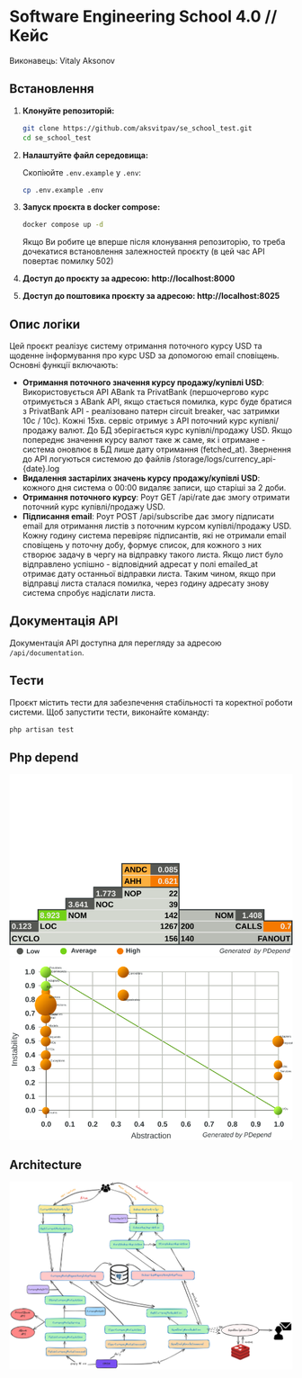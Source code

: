 # Software Engineering School 4.0 // Кейс
Виконавець: Vitaly Aksonov

## Встановлення

1. **Клонуйте репозиторій:**

    ```bash
    git clone https://github.com/aksvitpav/se_school_test.git
    cd se_school_test
    ```

2. **Налаштуйте файл середовища:**

   Скопіюйте `.env.example` у `.env`:

    ```bash
    cp .env.example .env
    ```
   
3. **Запуск проєкта в docker compose:**

    ```bash
    docker compose up -d
    ```
   Якщо Ви робите це вперше після клонування репозиторію, то треба дочекатися встановлення залежностей проєкту (в цей 
час API повертає помилку 502)

4. **Доступ до проєкту за адресою: http://localhost:8000**
5. **Доступ до поштовика проєкту за адресою: http://localhost:8025**

## Опис логіки

Цей проєкт реалізує систему отримання поточного курсу USD та щоденне інформування про курс USD за допомогою email сповіщень.
Основні функції включають:

- **Отримання поточного значення курсу продажу/купівлі USD**: Використовується API ABank та PrivatBank (першочергово курс
отримується з ABank API, якщо стається помилка, курс буде братися з PrivatBank API - реалізовано патерн circuit breaker,
час затримки 10с / 10с). Кожні 15хв. сервіс отримує з API поточний курс купівлі/продажу валют. До БД зберігається курс 
купівлі/продажу USD. Якщо попереднє значення курсу валют таке ж саме, як і отримане - система оновлює в БД лише дату 
отримання (fetched_at). Звернення до API логуються системою до файлів /storage/logs/currency_api-{date}.log
- **Видалення застарілих значень курсу продажу/купівлі USD**: кожного дня система о 00:00 видаляє записи, що старіші за 
2 доби.
- **Отримання поточного курсу**: Роут GET /api/rate дає змогу отримати поточний курс купівлі/продажу USD.
- **Підписання email**: Роут POST /api/subscribe дає змогу підписати email для отримання листів з поточним курсом 
купівлі/продажу USD. Кожну годину система перевіряє підписантів, які не отримали email сповіщень у поточну добу, формує 
список, для кожного з них створює задачу в чергу на відправку такого листа. Якщо лист було відправлено успішно - відповідний
адресат у полі emailed_at отримає дату останньої відправки листа. Таким чином, якщо при відправці листа сталася помилка, 
через годину адресату знову система спробує надіслати листа.

## Документація API
Документація API доступна для перегляду за адресою `/api/documentation`.

## Тести
Проєкт містить тести для забезпечення стабільності та коректної роботи системи. Щоб запустити тести, виконайте команду:

```bash
php artisan test
```

## Php depend
![Pyramid](overview-pyramid.svg)
![Pyramid](jdepend.svg)

## Architecture
![Architecture](architecture/scheme.png)
